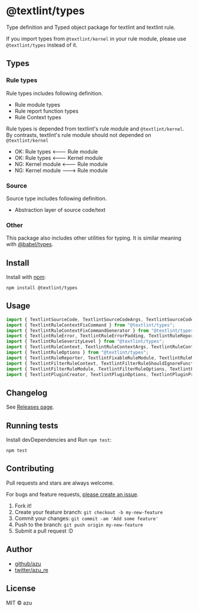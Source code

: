 # @textlint/types

Type definition and Typed object package for textlint and textlint rule.

If you import types from `@textlint/kernel` in your rule module, please use `@textlint/types` instead of it.

## Types

### Rule types

Rule types includes following definition.

- Rule module types
- Rule report function types
- Rule Context types

Rule types is depended from textlint's rule module and `@textlint/kernel`.
By contrasts, textlint's rule module should not depended on `@textlint/kernel`

- OK: Rule types <--- Rule module
- OK: Rule types <--- Kernel module
- NG: Kernel module <--- Rule module
- NG: Kernel module ---> Rule module

### Source

Source type includes following definition.

- Abstraction layer of source code/text

### Other

This package also includes other utilities for typing.
It is similar meaning with [@babel/types](https://babeljs.io/docs/en/babel-types).

## Install

Install with [npm](https://www.npmjs.com/):

    npm install @textlint/types

## Usage

```ts
import { TextlintSourceCode, TextlintSourceCodeArgs, TextlintSourceCodeLocation, TextlintSourceCodePosition, TextlintSourceCodeRange } from "@textlint/types";
import { TextlintRuleContextFixCommand } from "@textlint/types";
import { TextlintRuleContextFixCommandGenerator } from "@textlint/types";
import { TextlintRuleError, TextlintRuleErrorPadding, TextlintRuleReportedObject } from "@textlint/types";
import { TextlintRuleSeverityLevel } from "@textlint/types";
import { TextlintRuleContext, TextlintRuleContextArgs, TextlintRuleContextReportFunction, TextlintRuleContextReportFunctionArgs } from "@textlint/types";
import { TextlintRuleOptions } from "@textlint/types";
import { TextlintRuleReporter, TextlintFixableRuleModule, TextlintRuleModule, TextlintRuleReportHandler } from "@textlint/types";
import { TextlintFilterRuleContext, TextlintFilterRuleShouldIgnoreFunction, TextlintFilterRuleShouldIgnoreFunctionArgs } from "@textlint/types";
import { TextlintFilterRuleModule, TextlintFilterRuleOptions, TextlintFilterRuleReporter, TextlintFilterRuleReportHandler } from "@textlint/types";
import { TextlintPluginCreator, TextlintPluginOptions, TextlintPluginProcessor, TextlintPluginProcessorConstructor } from "@textlint/types";

```

## Changelog

See [Releases page](https://github.com/textlint/textlint/releases).

## Running tests

Install devDependencies and Run `npm test`:

    npm test

## Contributing

Pull requests and stars are always welcome.

For bugs and feature requests, [please create an issue](https://github.com/textlint/textlint/issues).

1. Fork it!
2. Create your feature branch: `git checkout -b my-new-feature`
3. Commit your changes: `git commit -am 'Add some feature'`
4. Push to the branch: `git push origin my-new-feature`
5. Submit a pull request :D

## Author

- [github/azu](https://github.com/azu)
- [twitter/azu_re](https://twitter.com/azu_re)

## License

MIT © azu
